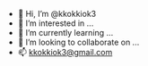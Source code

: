 - 👋 Hi, I’m @kkokkiok3
- 👀 I’m interested in ...
- 🌱 I’m currently learning ...
- 💞️ I’m looking to collaborate on ...
- 📫 kkokkiok3@gmail.com

<!---
kokiok3/kokiok3 is a ✨ special ✨ repository because its `README.md` (this file) appears on your GitHub profile.
You can click the Preview link to take a look at your changes.
--->
